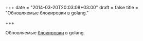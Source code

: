 +++
date = "2014-03-20T20:03:08+03:00"
draft = false
title = "Обновляемые блокировки в golang."

+++

<p>Обновляемые <a href="http://nyeggen.com/blog/2014/03/19/upgradable-locks-in-go/">блокировки</a> в golang.</p>

